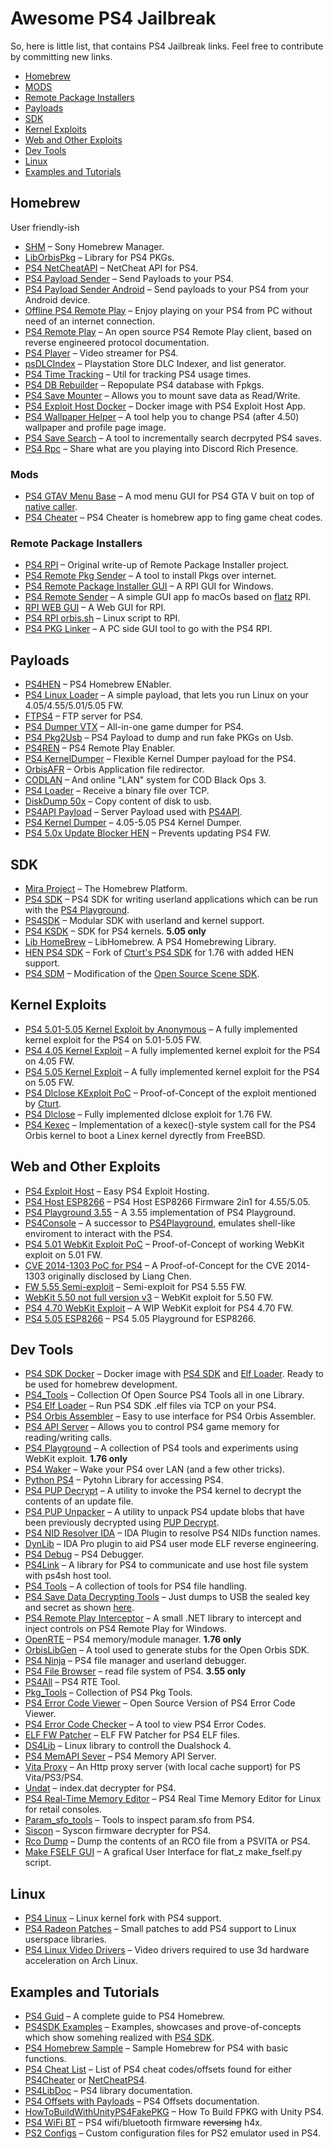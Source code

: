 # Awesome PS4 Jailbreak

So, here is little list, that contains PS4 Jailbreak links. Feel free to contribute by committing new links.

- [Homebrew](#homebrew)
- [MODS](#mods)
- [Remote Package Installers](#remote-package-installers)
- [Payloads](#payloads)
- [SDK](#sdk)
- [Kernel Exploits](#kernel-exploits)
- [Web and Other Exploits](#web-and-other-exploits)
- [Dev Tools](#dev-tools)
- [Linux](#linux)
- [Examples and Tutorials](#examples-and-tutorials)

## Homebrew
User friendly-ish

* [SHM](https://github.com/MRGhidini/SHM) – Sony Homebrew Manager.
* [LibOrbisPkg](https://github.com/maxton/LibOrbisPkg) – Library for PS4 PKGs.
* [PS4 NetCheatAPI](https://github.com/BISOON/PS4-NetCheatAPI) – NetCheat API for PS4.
* [PS4 Payload Sender](https://github.com/valentinbreiz/PS4-Payload-Sender) – Send Payloads to your PS4.
* [PS4 Payload Sender Android](https://github.com/valentinbreiz/PS4-Payload-Sender-Android) – Send payloads to your PS4 from your Android device.
* [Offline PS4 Remote Play](https://github.com/MysteryDash/Offline-PS4-Remote-Play) – Enjoy playing on your PS4 from PC without need of an internet connection.
* [PS4 Remote Play](https://github.com/delroth/ps4-remote-play) – An open source PS4 Remote Play client, based on reverse engineered protocol documentation.
* [PS4 Player](https://github.com/DVSoftware/ps4player) – Video streamer for PS4.
* [psDLCIndex](https://github.com/GarnetSunset/psDLCIndex) – Playstation Store DLC Indexer, and list generator.
* [PS4 Time Tracking](https://github.com/snipem/ps4-time-tracking) – Util for tracking PS4 usage times.
* [PS4 DB Rebuilder](https://github.com/Zer0xFF/PS4_db_rebuilder) – Repopulate PS4 database with Fpkgs.
* [PS4 Save Mounter](https://github.com/ChendoChap/Playstation-4-Save-Mounter) – Allows you to mount save data as Read/Write.
* [PS4 Exploit Host Docker](https://github.com/romancin/ps4-exploit-host-docker) – Docker image with PS4 Exploit Host App.
* [PS4 Wallpaper Helper](https://github.com/xingoxu/ps4-wallpaper-helper) – A tool help you to change PS4 (after 4.50) wallpaper and profile page image.
* [PS4 Save Search](https://github.com/mroshaw/PS4SaveSearch) – A tool to incrementally search decrpyted PS4 saves.
* [PS4 Rpc](https://github.com/Frankity/Ps4Rpc) – Share what are you playing into Discord Rich Presence.

### Mods
* [PS4 GTAV Menu Base](https://github.com/2much4u/PS4-GTA-V-Menu-Base) – A mod menu GUI for PS4 GTA V buit on top of [native caller](https://github.com/2much4u/PS4-GTA-V-Native-Caller).
* [PS4 Cheater](https://github.com/hurrican6/PS4_Cheater) – PS4 Cheater is homebrew app to fing game cheat codes.

### Remote Package Installers
* [PS4 RPI](https://gist.github.com/flatz/60956f2bf1351a563f625357a45cd9c8) – Original write-up of Remote Package Installer project.
* [PS4 Remote Pkg Sender](https://github.com/iref-use/ps4-remote-pkg-sender) – A tool to install Pkgs over internet.
* [PS4 Remote Package Installer GUI](https://www.psxhax.com/threads/ps4rpi-ps4-remote-package-installer-gui-by-sonik.6051/) – A RPI GUI for Windows.
* [PS4 Remote Sender](https://github.com/IH0kN3m/PS4-Remote-Sender) – A simple GUI app fo macOs based on [flatz](https://github.com/flatz) RPI.
* [RPI WEB GUI](https://github.com/Sc0rpion/RPI_GUI) – A Web GUI for RPI.
* [PS4 RPI orbis.sh](https://gist.github.com/tonyyoyo/537b250b7d95fd1c8a86bb065885a48d/) – Linux script to RPI.
* [PS4 PKG Linker](https://github.com/pink1stools/PS4_PKG_Linker) – A PC side GUI tool to go with the PS4 RPI.

## Payloads
* [PS4HEN](https://github.com/VV1LD/PS4HEN) – PS4 Homebrew ENabler.
* [PS4 Linux Loader](https://github.com/valentinbreiz/PS4-Linux-Loader) – A simple payload, that lets you run Linux on your 4.05/4.55/5.01/5.05 FW.
* [FTPS4](https://github.com/xerpi/FTPS4) – FTP server for PS4.
* [PS4 Dumper VTX](https://github.com/xvortex/ps4-dumper-vtx) – All-in-one game dumper for PS4.
* [PS4 Pkg2Usb](https://github.com/CelesteBlue-dev/ps4-pkg2usb) – PS4 Payload to dump and run fake PKGs on Usb.
* [PS4REN](https://github.com/SiSTR0/ps4ren) – PS4 Remote Play Enabler.
* [PS4 KernelDumper](https://github.com/VV1LD/PS4-KernelDumper) – Flexible Kernel Dumper payload for the PS4.
* [OrbisAFR](https://github.com/theorywrong/OrbisAFR) – Orbis Application file redirector.
* [CODLAN](https://github.com/theorywrong/codlan) – And online "LAN" system for COD Black Ops 3.
* [PS4 Loader](https://github.com/CTurt/PS4-Loader) – Receive a binary file over TCP.
* [DiskDump 50x](https://github.com/stooged/DiscDump-50X) – Copy content of disk to usb.
* [PS4API Payload](https://github.com/Coreyx86/PS4API-Payload) – Server Payload used with [PS4API](https://github.com/Coreyx86/PS4API).
* [PS4 Kernel Dumper](https://github.com/eversion/PS4-Kernel-Dumper) – 4.05-5.05 PS4 Kernel Dumper.
* [PS4 5.0x Update Blocker HEN](https://github.com/chronoss09/PS4-5.0x-Update-Blocker-HEN) – Prevents updating PS4 FW.

## SDK
* [Mira Project](https://github.com/OpenOrbis/mira-project) – The Homebrew Platform.
* [PS4 SDK](https://github.com/CTurt/PS4-SDK) – PS4 SDK for writing userland applications which can be run with the [PS4 Playground](https://github.com/CTurt/PS4-playground).
* [PS4SDK](https://github.com/ps4dev/ps4sdk) – Modular SDK with userland and kernel support.
* [PS4 KSDK](https://github.com/xemio/ps4-ksdk) – SDK for PS4 kernels. **5.05 only**
* [Lib HomeBrew](https://github.com/cfwprpht/libhb-master) – LibHomebrew. A PS4 Homebrewing Library.
* [HEN PS4 SDK](https://github.com/zecoxao/HEN-PS4-SDK) – Fork of [Cturt's PS4 SDK](https://github.com/CTurt/PS4-SDK) for 1.76 with added HEN support.
* [PS4 SDM](https://github.com/cfwprpht/PS4-SDM) – Modification of the [Open Source Scene SDK](https://github.com/CTurt/PS4-SDK).

## Kernel Exploits
* [PS4 5.01-5.05 Kernel Exploit by Anonymous](https://github.com/Anonym00S/PS4-5.01-5.05-Kernel-Exploit-BY-Anonymous) – A fully implemented kernel exploit for the PS4 on 5.01-5.05 FW.
* [PS4 4.05 Kernel Exploit](https://github.com/Cryptogenic/PS4-4.05-Kernel-Exploit) – A fully implemented kernel exploit for the PS4 on 4.05 FW.
* [PS4 5.05 Kernel Exploit](https://github.com/Cryptogenic/PS4-5.05-Kernel-Exploit) – A fully implemented kernel exploit for the PS4 on 5.05 FW.
* [PS4 Dlclose KExploit PoC](https://github.com/Zer0xFF/PS4-dlclose-kexploit-PoC) – Proof-of-Concept of the exploit mentioned by [Cturt](https://github.com/CTurt).
* [PS4 Dlclose](https://github.com/kR105-zz/PS4-dlclose) – Fully implemented dlclose exploit for 1.76 FW.
* [PS4 Kexec](https://github.com/fail0verflow/ps4-kexec) – Implementation of a kexec()-style system call for the PS4 Orbis kernel to boot a Linex kernel dyrectly from FreeBSD.

## Web and Other Exploits
* [PS4 Exploit Host](https://github.com/Al-Azif/ps4-exploit-host) – Easy PS4 Exploit Hosting.
* [PS4 Host ESP8266](https://github.com/Keeperdy/PS4-Host-ESP8266-Firmware-2in1-for-4.55-5.05-5.07/) – PS4 Host ESP8266 Firmware 2in1 for 4.55/5.05.
* [PS4 Playground 3.55](https://github.com/Cryptogenic/PS4-Playground-3.55) – A 3.55 implementation of PS4 Playground.
* [PS4Console](https://github.com/Cryptogenic/PS4Console) – A successor to [PS4Playground](https://github.com/Cryptogenic/PS4-Playground-3.55), emulates shell-like enviroment to interact with the PS4.
* [PS4 5.01 WebKit Exploit PoC](https://github.com/ALEXZZZ9/PS4-5.01-WebKit-Exploit-PoC) – Proof-of-Concept of working WebKit exploit on 5.01 FW.
* [CVE 2014-1303 PoC for PS4](https://github.com/Fire30/PS4-2014-1303-POC) – A Proof-of-Concept for the CVE 2014-1303 originally disclosed by Liang Chen.
* [FW 5.55 Semi-exploit](https://github.com/Klairm/5.55-semi-exploit) – Semi-exploit for PS4 5.55 FW.
* [WebKit 5.50 not full version v3](https://github.com/ciss84/webkit-5.50-not-full-version-v3) – WebKit exploit for 5.50 FW.
* [PS4 4.70 WebKit Exploit](https://github.com/LordYusei/PS4-4.70-WebKit-Exploit) – A WIP WebKit exploit for PS4 4.70 FW.
* [PS4 5.05 ESP8266](https://github.com/BYdjBr/PS4-5.05-ESP8266) – PS4 5.05 Playground for ESP8266.

## Dev Tools
* [PS4 SDK Docker](https://github.com/ooPo/ps4sdk-docker) – Docker image with [PS4 SDK](https://github.com/CTurt/PS4-SDK) and [Elf 
Loader](https://github.com/ps4dev/elf-loader). Ready to be used for homebrew development.
* [PS4_Tools](https://github.com/xXxTheDarkprogramerxXx/PS4_Tools) – Collection Of Open Source PS4 Tools all in one Library.
* [PS4 Elf Loader](https://github.com/ps4dev/elf-loader) – Run PS4 SDK .elf files via TCP on your PS4.
* [PS4 Orbis Assembler](https://github.com/BISOON/PS4-Orbis-Assembler) – Easy to use interface for PS4 Orbis Assembler.
* [PS4 API Server](https://github.com/BISOON/ps4-api-server) – Allows you to control PS4 game memory for reading/writing calls.
* [PS4 Playground](https://github.com/CTurt/PS4-playground) – A collection of PS4 tools and experiments using WebKit exploit. **1.76 only**
* [PS4 Waker](https://github.com/dhleong/ps4-waker) – Wake your PS4 over LAN (and a few other tricks).
* [Python PS4](https://github.com/hthiery/python-ps4) – Pytohn Library for accessing PS4.
* [PS4 PUP Decrypt](https://github.com/idc/ps4-pup_decrypt) – A utility to invoke the PS4 kernel to decrypt the contents of an update file.
* [PS4 PUP Unpacker](https://github.com/Zer0xFF/ps4-pup-unpacker) – A utility to unpack PS4 update blobs that have been previously decrypted using [PUP Decrypt](https://github.com/idc/ps4-pup_decrypt).
* [PS4 NID Resolver IDA](https://github.com/Zer0xFF/ps4_nid_resolver_ida) – IDA Plugin to resolve PS4 NIDs function names.
* [DynLib](https://github.com/aerosoul94/dynlib) – IDA Pro plugin to aid PS4 user mode ELF reverse engineering.
* [PS4 Debug](https://github.com/xemio/ps4debug) – PS4 Debugger.
* [PS4Link](https://github.com/psxdev/ps4link) – A library for PS4 to communicate and use host file system with ps4sh host tool.
* [PS4 Tools](https://github.com/nikosradio/ps4tools) – A collection of tools for PS4 file handling.
* [PS4 Save Data Decrypting Tools](https://github.com/charlyzard/PS4SaveDataDecryptingTools) – Just dumps to USB the sealed key and secret as shown [here](http://www.psdevwiki.com/ps4/Keys#Sealed_Key_Values).
* [PS4 Remote Play Interceptor](https://github.com/komefai/PS4RemotePlayInterceptor) – A small .NET library to intercept and inject controls on PS4 Remote Play for Windows.
* [OpenRTE](https://github.com/theorywrong/OpenRTE) – PS4 memory/module manager. **1.76 only**
* [OrbisLibGen](https://github.com/CrazyVoidProgrammer/orbisLibGen) – A tool used to generate stubs for the Open Orbis SDK.
* [PS4 Ninja](https://github.com/m0rph3us1987/ps4ninja) – PS4 file manager and userland debugger.
* [PS4 File Browser](https://github.com/theorywrong/PS4FileBrowser) – read file system of PS4. **3.55 only**
* [PS4All](https://github.com/ItsDeidara/PS4All) – PS4 RTE Tool.
* [Pkg_Tools](https://github.com/n1ghty/pkg_tools) – Collection of PS4 Pkg Tools.
* [PS4 Error Code Viewer](https://github.com/xXxTheDarkprogramerxXx/PS4_Error_Code_Viewer/) – Open Source Version of PS4 Error Code Viewer.
* [PS4 Error Code Checker](https://github.com/pearlxcore/PS4-Error-Code-Checker) – A tool to view PS4 Error Codes.
* [ELF FW Patcher](https://github.com/cfwprpht/ELF-FW-Patcher) – ELF FW Patcher for PS4 ELF files.
* [DS4Lib](https://github.com/j0lama/DS4Lib) – Linux library to controll the Dualshock 4.
* [PS4 MemAPI Sever](https://github.com/McCaulay/memapi-server) – PS4 Memory API Server.
* [Vita Proxy](https://github.com/hrimfaxi/vitaproxy) – An Http proxy server (with local cache support) for PS Vita/PS3/PS4.
* [Undat](https://github.com/zecoxao/undat) – index.dat decrypter for PS4.
* [PS4 Real-Time Memory Editor](https://github.com/j0lama/PS4-Real-Time-Memory-Editor) – PS4 Real Time Memory Editor for Linux for retail consoles.
* [Param_sfo_tools](https://github.com/FennyFatal/param_sfo_tools) – Tools to inspect param.sfo from PS4.
* [Siscon](https://github.com/zecoxao/siscon) – Syscon firmware decrypter for PS4.
* [Rco Dump](https://github.com/angguss/rco-dump) – Dump the contents of an RCO file from a PSVITA or PS4.
* [Make FSELF GUI](https://github.com/cfwprpht/Make_FSELF_GUI) – A grafical User Interface for flat_z make_fself.py script.

## Linux
* [PS4 Linux](https://github.com/fail0verflow/ps4-linux) – Linux kernel fork with PS4 support.
* [PS4 Radeon Patches](https://github.com/fail0verflow/ps4-radeon-patches) – Small patches to add PS4 support to Linux userspace libraries.
* [PS4 Linux Video Drivers](https://github.com/Ps3itaTeam/ps4linux-video-drivers) – Video drivers required to use 3d hardware acceleration on Arch Linux.

## Examples and Tutorials
* [PS4 Guid](https://github.com/Multimegamander/Ps4-Guide) – A complete guide to PS4 Homebrew.
* [PS4SDK Examples](https://github.com/ps4dev/ps4sdk-examples) – Examples, showcases and prove-of-concepts which show somehing realized with [PS4 SDK](https://github.com/ps4dev/ps4sdk).
* [PS4 Homebrew Sample](https://github.com/ZeraTron/PS4-Homebrew-Sample) – Sample Homebrew for PS4 with basic functions.
* [PS4 Cheat List](https://github.com/JDsnyke/PS4-Cheat-List) – List of PS4 cheat codes/offsets found for either [PS4Cheater](https://github.com/hurrican6/PS4_Cheater) or [NetCheatPS4](https://github.com/BISOON/PS4-NetCheatAPI).
* [PS4LibDoc](https://github.com/idc/ps4libdoc) – PS4 library documentation.
* [PS4 Offsets with Payloads](https://github.com/iHaiDeeZ/PS4Offsets-With-Payloads) – PS4 Offsets documentation.
* [HowToBuildWithUnityPS4FakePKG](https://github.com/RetroGamer74/HowToBuildWithUnityPS4FakePKG) – How To Build FPKG with Unity PS4.
* [PS4 WiFi BT](https://github.com/x0rloser/ps4_wifi_bt) – PS4 wifi/bluetooth firmware ~~reversing~~ h4x.
* [PS2 Configs](https://github.com/kozarovv/PS2-Configs) – Custom configuration files for PS2 emulator used in PS4.
